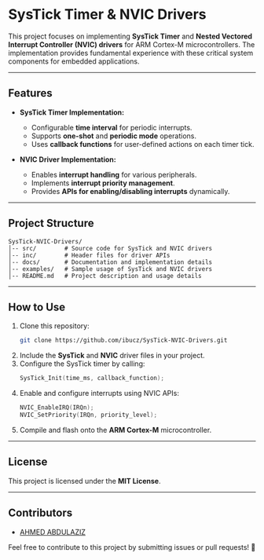 # SysTick Timer & NVIC Drivers

This project focuses on implementing **SysTick Timer** and **Nested Vectored Interrupt Controller (NVIC) drivers** for ARM Cortex-M microcontrollers. The implementation provides fundamental experience with these critical system components for embedded applications.

---

## Features

- **SysTick Timer Implementation:**
  - Configurable **time interval** for periodic interrupts.
  - Supports **one-shot** and **periodic mode** operations.
  - Uses **callback functions** for user-defined actions on each timer tick.

- **NVIC Driver Implementation:**
  - Enables **interrupt handling** for various peripherals.
  - Implements **interrupt priority management**.
  - Provides **APIs for enabling/disabling interrupts** dynamically.

---

## Project Structure

```
SysTick-NVIC-Drivers/
│-- src/        # Source code for SysTick and NVIC drivers
│-- inc/        # Header files for driver APIs
│-- docs/       # Documentation and implementation details
│-- examples/   # Sample usage of SysTick and NVIC drivers
│-- README.md   # Project description and usage details
```

---

## How to Use

1. Clone this repository:
   ```sh
   git clone https://github.com/ibucz/SysTick-NVIC-Drivers.git
   ```
2. Include the **SysTick** and **NVIC** driver files in your project.
3. Configure the SysTick timer by calling:
   ```c
   SysTick_Init(time_ms, callback_function);
   ```
4. Enable and configure interrupts using NVIC APIs:
   ```c
   NVIC_EnableIRQ(IRQn);
   NVIC_SetPriority(IRQn, priority_level);
   ```
5. Compile and flash onto the **ARM Cortex-M** microcontroller.

---

## License

This project is licensed under the **MIT License**.

---

## Contributors
- [AHMED ABDULAZIZ](https://github.com/ibucz)

Feel free to contribute to this project by submitting issues or pull requests! 🚀

